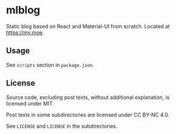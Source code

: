 # mlblog

Static blog based on React and Material-UI from scratch.
Located at <https://my.moe>.

## Usage

See `scripts` section in `package.json`.

## License

Source code, excluding post texts, without additional explanation, is licensed under MIT.

Post texts in some subdirectories are licensed under CC BY-NC 4.0.

See `LICENSE` and `LICENSE` in the subdirectories.
